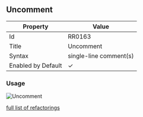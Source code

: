 ## Uncomment

| Property           | Value                     |
| ------------------ | ------------------------- |
| Id                 | RR0163                    |
| Title              | Uncomment                 |
| Syntax             | single\-line comment\(s\) |
| Enabled by Default | &#x2713;                  |

### Usage

![Uncomment](../../images/refactorings/Uncomment.png)

[full list of refactorings](Refactorings.md)